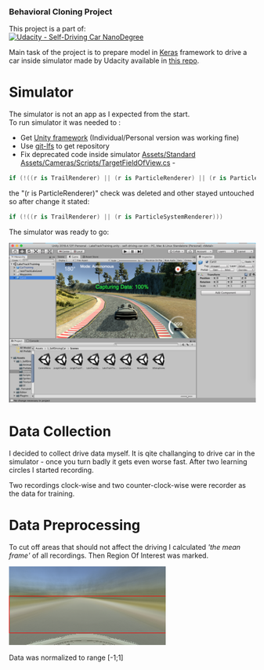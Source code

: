 ### Behavioral Cloning Project

This project is a part of:  
 [![Udacity - Self-Driving Car NanoDegree](https://s3.amazonaws.com/udacity-sdc/github/shield-carnd.svg)](http://www.udacity.com/drive)

Main task of the project is to prepare model in [Keras](https://keras.io/) framework to drive a car inside simulator made by Udacity available in [this repo](https://github.com/udacity/self-driving-car-sim).
# Simulator

The simulator is not an app as I expected from the start.  
To run simulator it was needed to :
- Get [Unity framework](https://unity.com/) (Individual/Personal version was working fine)
- Use [git-lfs](https://help.github.com/en/github/managing-large-files/installing-git-large-file-storage) to get repository
- Fix deprecated code inside simulator [Assets/Standard Assets/Cameras/Scripts/TargetFieldOfView.cs](https://github.com/udacity/self-driving-car-sim/blob/master/Assets/Standard%20Assets/Cameras/Scripts/TargetFieldOfView.cs#L62) - 
```C#
if (!((r is TrailRenderer) || (r is ParticleRenderer) || (r is ParticleSystemRenderer)))
```

the "(r is ParticleRenderer)" check was deleted and  other stayed untouched so after change it stated:  

```C#
if (!((r is TrailRenderer) || (r is ParticleSystemRenderer)))
```

The simulator was ready to go:

![simulator](./images/simulator.png)

# Data Collection
I decided to collect drive data myself. It is qite challanging to drive car in the simulator - once you turn badly it gets even worse fast. After two learning circles I started recording.

Two recordings clock-wise and two counter-clock-wise were recorder as the data for training.

# Data Preprocessing

To cut off areas that should not affect the driving I calculated *'the mean frame'* of all recordings. Then Region Of Interest was marked.

![roi](./images/roi.png)

Data was normalized to range [-1;1]
